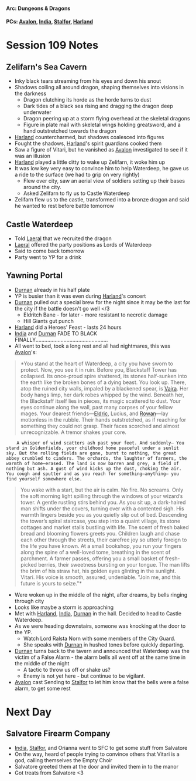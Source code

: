 #### Arc: Dungeons & Dragons
#### PCs: [Avalon](PCs/Current/Avalon.md), [India](PCs/Current/India.md), [Stalfor](PCs/Current/Stalfor.md), [Harland](PCs/Current/Harland.md)

# Session 109 Notes
## Zelifarn's Sea Cavern
- Inky black tears streaming from his eyes and down his snout
- Shadows coiling all around dragon, shaping themselves into visions in the darkness
	- Dragon clutching its horde as the horde turns to dust
	- Dark tides of a black sea rising and dragging the dragon deep underwater 
	- Dragon peering up at a storm flying overhead at the skeletal dragons
	- Figure in plate mail with skeletal wings holding greatsword, and a hand outstretched towards the dragon
- [Harland](PCs/Current/Harland.md) countercharmed, but shadows coalesced into figures
- Fought the shadows, [Harland](PCs/Current/Harland.md)'s spirit guardians cooked them
- Saw a figure of Vitari, but he vanished as [Avalon](PCs/Current/Avalon.md) investigated to see if it was an illusion
- [Harland](PCs/Current/Harland.md) played a little ditty to wake up Zelifarn, it woke him up
- It was low key very easy to convince him to help Waterdeep, he gave us a ride to the surface (we had to grip on very rightly)
	- Flew over city, saw an aerial view of soldiers setting up their bases around the city. 
	- Asked Zelifarn to fly us to Castle Waterdeep
- Zelifarn flew us to the castle, transformed into a bronze dragon and said he wanted to rest before battle tomorrow

## Castle Waterdeep
- Told [Laeral](Laeral.md) that we recruited the dragon
- [Laeral](Laeral.md) offered the party positions as Lords of Waterdeep
- Said to come back tomorrow
- Party went to YP for a drink

## Yawning Portal
- [Durnan](NPCs/Living/Durnan.md) already in his half plate
- YP is busier than it was even during [Harland](PCs/Current/Harland.md)'s concert
- [Durnan](NPCs/Living/Durnan.md) pulled out a special brew for the night since it may be the last for the city if the battle doesn't go well </3
	- Eldritch Bane - for later - more resistant to necrotic damage
	- Hill Giants gut punch
- [Harland](PCs/Current/Harland.md) did a Heroes' Feast - lasts 24 hours
- [India](PCs/Current/India.md) and [Durnan](NPCs/Living/Durnan.md) FADE TO BLACK FINALLY.................................................
- All went to bed, took a long rest and all had nightmares, this was [Avalon](PCs/Current/Avalon.md)'s:
> 	*You stand at the heart of Waterdeep, a city you have sworn to protect. Now, you see it in ruin. Before you, Blackstaff Tower has collapsed. Its once-proud spire shattered, its stones half-sunken into the earth like the broken bones of a dying beast. You look up. There, atop the ruined city walls, impaled by a blackened spear, is [Vajra](NPCs/Living/Vajra.md). Her body hangs limp, her dark robes whipped by the wind. Beneath her, the Blackstaff itself lies in pieces, its magic scattered to dust. Your eyes continue along the wall, past many corpses of your fellow mages. Your dearest friends—[Eldric](NPCs/Living/Eldric.md), Lucius, and [Rowan](NPCs/Living/Rowan.md)—lay motionless in the rubble. Their hands outstretched, as if reaching for something they could not grasp. Their faces scorched and almost unrecognizable. A tremor shakes your core.
> 	
		A whisper of wind scatters ash past your feet. And suddenly— You stand in Goldenfields, your childhood home peaceful under a sunlit sky. But the rolling fields are gone, burnt to nothing, the great abbey crumbled to cinders. The orchards, the laughter of farmers, the warmth of home—erased. The land is now barren and grey, a field of nothing but ash. A gust of wind kicks up the dust, choking the air. You cough and sputter and as you reach for something—anything— you find yourself somewhere else.
> 
> 	You wake with a start, but the air is calm. No fire. No screams. Only the soft morning light spilling through the windows of your wizard’s tower. A gentle rustling stirs behind you. As you sit up, a dark-haired man shifts under the covers, turning over with a contented sigh. His warmth lingers beside you as you quietly slip out of bed. Descending the tower’s spiral staircase, you step into a quaint village, its stone cottages and market stalls bustling with life. The scent of fresh baked bread and blooming flowers greets you. Children laugh and chase each other through the streets, their carefree joy so utterly foreign to the life you have known. At a small bookshop, you run your fingers along the spine of a well-loved tome, breathing in the scent of parchment. A farmer passes, offering you a small basket of fresh-picked berries, their sweetness bursting on your tongue. The man lifts the brim of his straw hat, his golden eyes glinting in the sunlight. Vitari. His voice is smooth, assured, undeniable. "Join me, and this future is yours to seize."*

- Were woken up in the middle of the night, after dreams, by bells ringing through city
- Looks like maybe a storm is approaching 
- Met with [Harland](PCs/Current/Harland.md), [India](PCs/Current/India.md), [Durnan](NPCs/Living/Durnan.md) in the hall. Decided to head to Castle Waterdeep.
- As we were heading downstairs, someone was knocking at the door to the YP.
	- Watch Lord Ralsta Norn with some members of the City Guard.
	- She speaks with [Durnan](NPCs/Living/Durnan.md) in hushed tones before quickly departing.
- [Durnan](NPCs/Living/Durnan.md) turns back to the tavern and announced that Waterdeep was the victim of a False Alarm - the alarm bells all went off at the same time in the middle of the night
	- A tactic to throw us off or shake us?
	- Enemy is not yet here - but continue to be vigilant.
- [Avalon](PCs/Current/Avalon.md) cast Sending to [Stalfor](PCs/Current/Stalfor.md) to let him know that the bells were a false alarm, to get some rest

# Next Day
## Salvatore Firearm Company
- [India](PCs/Current/India.md), [Stalfor](PCs/Current/Stalfor.md), and Orianna went to SFC to get some stuff from Salvatore
- On the way, heard of people trying to convince others that Vitari is a god, calling themselves the Empty Choir
- Salvatore greeted them at the door and invited them in to the manor
- Got treats from Salvatore <3